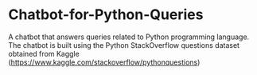 # Chatbot-for-Python-Queries
A chatbot that answers queries related to Python programming language. The chatbot is built using the Python StackOverflow questions dataset obtained from Kaggle (https://www.kaggle.com/stackoverflow/pythonquestions)

